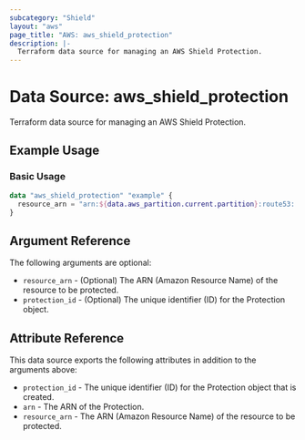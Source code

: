 ```yaml
---
subcategory: "Shield"
layout: "aws"
page_title: "AWS: aws_shield_protection"
description: |-
  Terraform data source for managing an AWS Shield Protection.
---
```

<!---
TIP: A few guiding principles for writing documentation:
1. Use simple language while avoiding jargon and figures of speech.
2. Focus on brevity and clarity to keep a reader's attention.
3. Use active voice and present tense whenever you can.
4. Document your feature as it exists now; do not mention the future or past if you can help it.
5. Use accessible and inclusive language.
--->

# Data Source: aws_shield_protection

Terraform data source for managing an AWS Shield Protection.

## Example Usage

### Basic Usage

```terraform
data "aws_shield_protection" "example" {
  resource_arn = "arn:${data.aws_partition.current.partition}:route53:::hostedzone/${aws_route53_zone.test.zone_id}"
}
```

## Argument Reference

The following arguments are optional:

* `resource_arn` - (Optional) The ARN (Amazon Resource Name) of the resource to be protected.
* `protection_id` - (Optional) The unique identifier (ID) for the Protection object.

## Attribute Reference

This data source exports the following attributes in addition to the arguments above:

* `protection_id` - The unique identifier (ID) for the Protection object that is created.
* `arn` - The ARN of the Protection.
* `resource_arn` - The ARN (Amazon Resource Name) of the resource to be protected.
